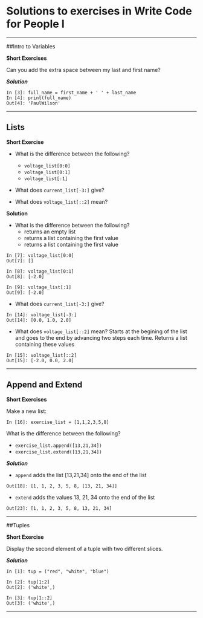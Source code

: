 # Solutions to exercises in Write Code for People I

* * * *
##Intro to Variables

**Short Exercises**

Can you add the extra space between my last and first name?

***Solution***
```
In [3]: full_name = first_name + ' ' + last_name
In [4]: print(full_name)
Out[4]: 'PaulWilson'
```


* * * *
## Lists

**Short Exercise**

* What is the difference between the following?
   * `voltage_list[0:0]`
   * `voltage_list[0:1]`
   * `voltage_list[:1]`

* What does `current_list[-3:]` give?

* What does `voltage_list[::2]` mean?

**Solution**

* What is the difference between the following?
   * returns an empty list 
   * returns a list containing the first value
   * returns a list containing the first value
   
```
In [7]: voltage_list[0:0]
Out[7]: []

In [8]: voltage_list[0:1]
Out[8]: [-2.0]

In [9]: voltage_list[:1]
Out[9]: [-2.0]
```
   
* What does `current_list[-3:]` give?

```
In [14]: voltage_list[-3:]
Out[14]: [0.0, 1.0, 2.0]
```

* What does `voltage_list[::2]` mean?
Starts at the begining of the list and goes to the end by advancing two 
steps each time. Returns a list containing these values
```
In [15]: voltage_list[::2]
Out[15]: [-2.0, 0.0, 2.0]
```

* * * *
## Append and Extend

**Short Exercises**

Make a new list:

```
In [16]: exercise_list = [1,1,2,3,5,8]
```

What is the difference between the following?
 * `exercise_list.append([13,21,34])`
 * `exercise_list.extend([13,21,34])`

***Solution***

* `append` adds the list [13,21,34] onto the end of the list
```
Out[18]: [1, 1, 2, 3, 5, 8, [13, 21, 34]]
```

* `extend` adds the values 13, 21, 34 onto the end of the list
```
Out[23]: [1, 1, 2, 3, 5, 8, 13, 21, 34]
```


* * * *
##Tuples

**Short Exercise**

Display the second element of a tuple with two different slices.

***Solution***

```
In [1]: tup = ("red", "white", "blue")

In [2]: tup[1:2]
Out[2]: ('white',)

In [3]: tup[1::2]
Out[3]: ('white',)
```

* * * * 